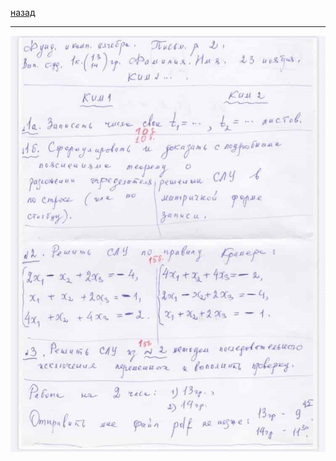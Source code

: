 [назад](../../mkn/mkn-1-1.md#Линейная-алгебра)
***
![линейная алгебра практика вариант номер 1-2](../../images/lin-alg/att2/pr1-2.jpg)
